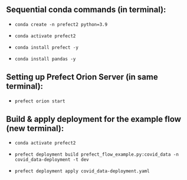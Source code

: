 ## Sequential conda commands (in terminal):
- `conda create -n prefect2 python=3.9`

- `conda activate prefect2`

- `conda install prefect -y`

- `conda install pandas -y`

## Setting up Prefect Orion Server (in same terminal):
- `prefect orion start`

## Build & apply deployment for the example flow (new terminal):
- `conda activate prefect2`

- `prefect deployment build prefect_flow_example.py:covid_data -n covid_data-deployment -t dev`

- `prefect deployment apply covid_data-deployment.yaml`

